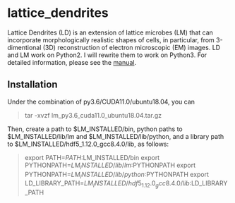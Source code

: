 # lattice_dendrites
Lattice Dendrites (LD) is an extension of lattice microbes (LM) that can incorporate morphologically realistic shapes of cells, in particular, from 3-dimentional (3D) reconstruction of electron microscopic (EM) images. LD and LM work on Python2. I will rewrite them to work on Python3. For detailed information, please see the [manual](https://urakubo.github.io/lattice_dendrites/).


## Installation


Under the combination of py3.6/CUDA11.0/ubuntu18.04, you can 

  > tar -xvzf lm_py3.6_cuda11.0_ubuntu18.04.tar.gz

Then, create a path to $LM_INSTALLED/bin, python paths to $LM_INSTALLED/lib/lm and $LM_INSTALLED/lib/python, and a library path to $LM_INSTALLED/hdf5_1.12.0_gcc8.4.0/lib, as follows:

  > export PATH=$PATH:$LM_INSTALLED/bin
  > export PYTHONPATH=$LM_INSTALLED/lib/lm:$PYTHONPATH
  > export PYTHONPATH=$LM_INSTALLED/lib/python:$PYTHONPATH
  > export LD_LIBRARY_PATH=$LM_INSTALLED/hdf5_1.12.0_gcc8.4.0/lib:$LD_LIBRARY_PATH

